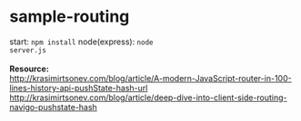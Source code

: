 ﻿# sample-routing
start: <code>npm install</code>
node(express): <code>node server.js</code>
<br>
<br>
<b>Resource:</b>
<br>
http://krasimirtsonev.com/blog/article/A-modern-JavaScript-router-in-100-lines-history-api-pushState-hash-url 
http://krasimirtsonev.com/blog/article/deep-dive-into-client-side-routing-navigo-pushstate-hash
